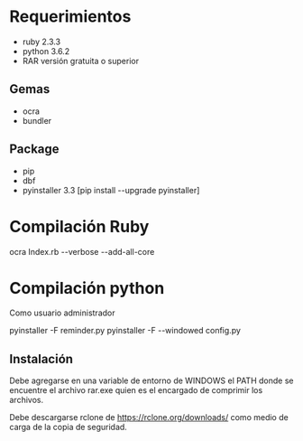 # Requerimientos
- ruby 2.3.3
- python 3.6.2
- RAR versión gratuita o superior

## Gemas
- ocra
- bundler

## Package
- pip
- dbf
- pyinstaller 3.3 [pip install --upgrade pyinstaller]

# Compilación Ruby
ocra Index.rb --verbose --add-all-core

# Compilación python
Como usuario administrador

pyinstaller -F reminder.py
pyinstaller -F --windowed config.py

## Instalación
Debe agregarse en una variable de entorno de WINDOWS el PATH donde se encuentre el archivo rar.exe quien es el encargado de comprimir los archivos.

Debe descargarse rclone de https://rclone.org/downloads/ como medio de carga de la copia de seguridad.
